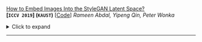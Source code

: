 <span id="image2styleGAN"></span>
[How to Embed Images Into the StyleGAN Latent Space?](https://arxiv.org/pdf/1904.03189.pdf)  
**[`ICCV 2019`] (`KAUST`)**	[[Code](https://github.com/NVlabs/stylegan)]
*Rameen Abdal, Yipeng Qin, Peter Wonka*

<details><summary>Click to expand</summary><p>

> **Summary**

They propose an embedding algorithm to map a given image into the latent space of StyleGAN pre-trained on the FFHQ dataset. This embedding enables semantic image editing operations that can be applied to existing photographs. They show results for *image morphing*, *style transfer*, and *expression transfer*.

> **Details**

<div align="center">
	<img src="https://raw.githubusercontent.com/yzy1996/Image-Hosting/master/20210110163352.png" width="500" />
</div>

</p></details>

---





